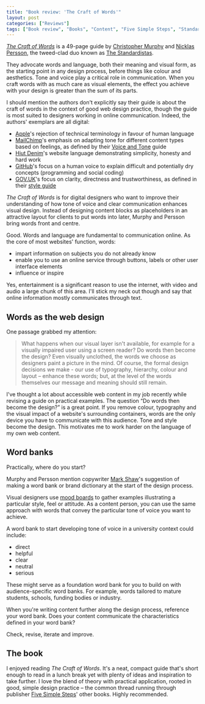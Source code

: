 ```yaml
---
title: "Book review: 'The Craft of Words'"
layout: post
categories: ["Reviews"]
tags: ["Book review", "Books", "Content", "Five Simple Steps", "Standardistas", "Writing", "Writing for the web"]
---
```


_[The Craft of Words](http://www.fivesimplesteps.com/products/the-craft-of-words)_ is a 49-page guide by [Christopher Murphy](http://christophermurphy.org/) and [Nicklas Persson](http://www.takete.com/), the tweed-clad duo known as [The Standardistas](http://webstandardistas.com/).

They advocate words and language, both their meaning and visual form, as the starting point in any design process, before things like colour and aesthetics. Tone and voice play a critical role in communication. When you craft words with as much care as visual elements, the effect you achieve with your design is greater than the sum of its parts.

I should mention the authors don't explicitly say their guide is about the craft of words in the context of good web design practice, though the guide is most suited to designers working in online communication. Indeed, the authors' exemplars are all digital:

* [Apple](http://www.apple.com/)'s rejection of technical terminology in favour of human language
* [MailChimp](http://mailchimp.com/)'s emphasis on adapting tone for different content types based on feelings, as defined by their [Voice and Tone](http://voiceandtone.com/) guide
* [Hiut Denim](http://hiutdenim.co.uk/)'s website language demonstrating simplicity, honesty and hard work
* [GitHub](https://github.com/)'s focus on a human voice to explain difficult and potentially dry concepts (programming and social coding)
* [GOV.UK](https://www.gov.uk/)'s focus on clarity, directness and trustworthiness, as defined in their [style guide](https://www.gov.uk/guidance/style-guide)

_The Craft of Words_ is for digital designers who want to improve their understanding of how tone of voice and clear communication enhances visual design. Instead of designing content blocks as placeholders in an attractive layout for clients to put words into later, Murphy and Persson bring words front and centre.

Good. Words and language are fundamental to communication online. As the core of most websites' function, words:

* impart information on subjects you do not already know
* enable you to use an online service through buttons, labels or other user interface elements
* influence or inspire

Yes, entertainment is a significant reason to use the internet, with video and audio a large chunk of this area. I'll stick my neck out though and say that online information mostly communicates through text.

## Words as the web design

One passage grabbed my attention:

> What happens when our visual layer isn't available, for example for a visually impaired user using a screen reader? Do words then become the design? Even visually unclothed, the words we choose as designers paint a picture in the mind. Of course, the formal design decisions we make - our use of typography, hierarchy, colour and layout – enhance these words; but, at the level of the words themselves our message and meaning should still remain.

I've thought a lot about accessible web content in my job recently while revising a guide on practical examples. The question “Do words then become the design?” is a great point. If you remove colour, typography and the visual impact of a website's surrounding containers, words are the only device you have to communicate with this audience. Tone and style become the design. This motivates me to work harder on the language of my own web content.

## Word banks

Practically, where do you start?

Murphy and Persson mention copywriter [Mark Shaw](http://www.markshaw.co.uk/)'s suggestion of making a word bank or brand dictionary at the start of the design process.

Visual designers use [mood boards](http://en.wikipedia.org/wiki/Mood_board) to gather examples illustrating a particular style, feel or attitude. As a content person, you can use the same approach with words that convey the particular tone of voice you want to achieve.

A word bank to start developing tone of voice in a university context could include:

* direct
* helpful
* clear
* neutral
* serious

These might serve as a foundation word bank for you to build on with audience-specific word banks. For example, words tailored to mature students, schools, funding bodies or industry.

When you're writing content further along the design process, reference your word bank. Does your content communicate the characteristics defined in your word bank?

Check, revise, iterate and improve.

## The book

I enjoyed reading _The Craft of Words_. It's a neat, compact guide that's short enough to read in a lunch break yet with plenty of ideas and inspiration to take further. I love the blend of theory with practical application, rooted in good, simple design practice – the common thread running through publisher [Five Simple Steps](http://www.fivesimplesteps.com/)' other books. Highly recommended.

